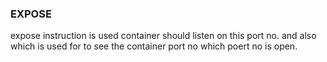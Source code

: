 ### EXPOSE

expose instruction is used container should listen on this port no.
and also which is used for to see the container port no which poert no is open.